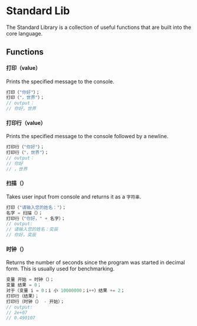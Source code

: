 # Standard Lib
The Standard Library is a collection of useful functions that are built into the core language.

## Functions
#### **打印**（value）
Prints the specified message to the console.
```c
打印（"你好"）；  
打印（"，世界"）；
// output：
// 你好，世界
```
#### **打印行**（value）
Prints the specified message to the console followed by a newline.
```c
打印行（"你好"）；  
打印行（"，世界"）；
// output：
// 你好
// ，世界
```
#### **扫描**（）
Takes user input from console and returns it as a ```字符串```.
```c
打印（"请输入您的姓名："）；
名字 = 扫描（）；
打印行（"你好，" + 名字）；
// output:
// 请输入您的姓名：奕辰
// 你好，奕辰
```
#### **时钟**（）
Returns the number of seconds since the program was started in decimal form. This is usually used for benchmarking.
```c
变量 开始 = 时钟（）；
变量 结果 = 0；
对于（变量 i = 0；i 小 10000000；i++）结果 += 2；
打印行（结果）；
打印行（时钟（） - 开始）；
// output:
// 2e+07
// 0.490107
```
